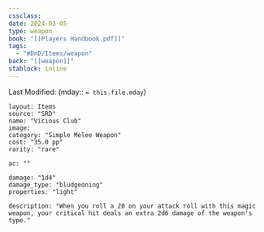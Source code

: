 ```yaml
---
cssclass: 
date: 2024-03-05
type: weapon
book: "[[Players Handbook.pdf]]"
tags:
  - "#DnD/Items/weapon"
back: "[[weapon]]"
stablock: inline
---
```

Last Modified: (mday:: `= this.file.mday`)


```statblock
layout: Items
source: "SRD"
name: "Vicious Club"
image: 
category: "Simple Melee Weapon"
cost: "35.0 pp"
rarity: "rare"

ac: ""

damage: "1d4"
damage_type: "bludgeoning"
properties: "light"

description: "When you roll a 20 on your attack roll with this magic weapon, your critical hit deals an extra 2d6 damage of the weapon's type."
```